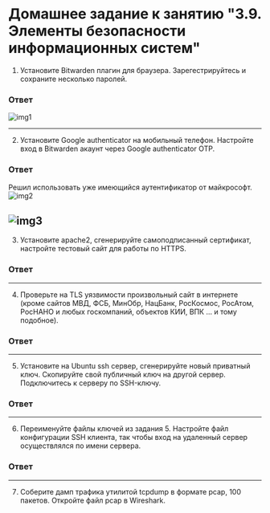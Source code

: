 # Домашнее задание к занятию "3.9. Элементы безопасности информационных систем"

1. Установите Bitwarden плагин для браузера. Зарегестрируйтесь и сохраните несколько паролей.
### Ответ
![img1](https://i.ibb.co/cvWzqKN/image.png)

---
2. Установите Google authenticator на мобильный телефон. Настройте вход в Bitwarden акаунт через Google authenticator OTP.
### Ответ
Решил использовать уже имеющийся аутентификатор от майкрософт. 
![img2](https://i.ibb.co/H47Hgtc/photo-2022-07-17-21-08-10.jpg)

![img3](https://i.ibb.co/ZY3Mxcx/2022-07-17-210552.png)
---
3. Установите apache2, сгенерируйте самоподписанный сертификат, настройте тестовый сайт для работы по HTTPS.
### Ответ


---
4. Проверьте на TLS уязвимости произвольный сайт в интернете (кроме сайтов МВД, ФСБ, МинОбр, НацБанк, РосКосмос, РосАтом, РосНАНО и любых госкомпаний, объектов КИИ, ВПК ... и тому подобное).
### Ответ


---
5. Установите на Ubuntu ssh сервер, сгенерируйте новый приватный ключ. Скопируйте свой публичный ключ на другой сервер. Подключитесь к серверу по SSH-ключу.
 ### Ответ

 
 ---
6. Переименуйте файлы ключей из задания 5. Настройте файл конфигурации SSH клиента, так чтобы вход на удаленный сервер осуществлялся по имени сервера.
### Ответ


---
7. Соберите дамп трафика утилитой tcpdump в формате pcap, 100 пакетов. Откройте файл pcap в Wireshark.
